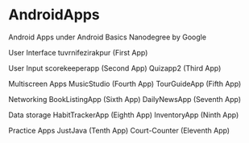 # AndroidApps
Android Apps under Android Basics Nanodegree by Google


User Interface
    tuvrnifezirakpur    (First App)

User Input
    scorekeeperapp      (Second App)
    Quizapp2            (Third App)
    
Multiscreen Apps
    MusicStudio         (Fourth App)
    TourGuideApp        (Fifth App)
   
Networking 
    BookListingApp      (Sixth App)
    DailyNewsApp        (Seventh App)
    
Data storage
    HabitTrackerApp     (Eighth App)
    InventoryApp        (Ninth App)
    

Practice Apps 
    JustJava            (Tenth App)
    Court-Counter       (Eleventh App)

